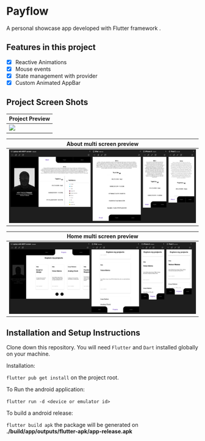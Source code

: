 # Payflow

A personal showcase app developed with Flutter framework .

## Features in this project

 - [x] Reactive Animations
 - [x] Mouse events
 - [x] State management with provider
 - [x] Custom Animated AppBar

## Project Screen Shots

| Project Preview                             |
| ------------------------------------------- |
| ![](assets/images/screenshots/demo_web.gif) |

| About multi screen preview                           |
| ---------------------------------------------------- |
| ![](assets/images/screenshots/about_multiscreen.png) |

| Home multi screen preview                               |
| ------------------------------------------------------- |
| ![](assets/images/screenshots/projects_multiscreen.png) |

## Installation and Setup Instructions

Clone down this repository. You will need `Flutter` and `Dart` installed globally on your machine.

Installation:

`flutter pub get install` on the project root.

To Run the android application:

`flutter run -d <device or emulator id>`

To build a android release:

`flutter build apk` the package will be generated on **./build/app/outputs/flutter-apk/app-release.apk**

